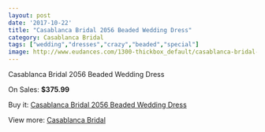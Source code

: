 ```yaml
---
layout: post
date: '2017-10-22'
title: "Casablanca Bridal 2056 Beaded Wedding Dress"
category: Casablanca Bridal
tags: ["wedding","dresses","crazy","beaded","special"]
image: http://www.eudances.com/1300-thickbox_default/casablanca-bridal-2056-beaded-wedding-dress.jpg
---
```

Casablanca Bridal 2056 Beaded Wedding Dress

On Sales: **$375.99**
<a href="https://www.eudances.com/en/casablanca-bridal/460-casablanca-bridal-2056-beaded-wedding-dress.html"><amp-img layout="responsive" width="600" height="600" src="//www.eudances.com/1300-thickbox_default/casablanca-bridal-2056-beaded-wedding-dress.jpg" alt="Casablanca Bridal 2056 Beaded Wedding Dress 0" /></a>
<a href="https://www.eudances.com/en/casablanca-bridal/460-casablanca-bridal-2056-beaded-wedding-dress.html"><amp-img layout="responsive" width="600" height="600" src="//www.eudances.com/1302-thickbox_default/casablanca-bridal-2056-beaded-wedding-dress.jpg" alt="Casablanca Bridal 2056 Beaded Wedding Dress 1" /></a>
<a href="https://www.eudances.com/en/casablanca-bridal/460-casablanca-bridal-2056-beaded-wedding-dress.html"><amp-img layout="responsive" width="600" height="600" src="//www.eudances.com/1301-thickbox_default/casablanca-bridal-2056-beaded-wedding-dress.jpg" alt="Casablanca Bridal 2056 Beaded Wedding Dress 2" /></a>

Buy it: [Casablanca Bridal 2056 Beaded Wedding Dress](https://www.eudances.com/en/casablanca-bridal/460-casablanca-bridal-2056-beaded-wedding-dress.html "Casablanca Bridal 2056 Beaded Wedding Dress")

View more: [Casablanca Bridal](https://www.eudances.com/en/4-casablanca-bridal "Casablanca Bridal")